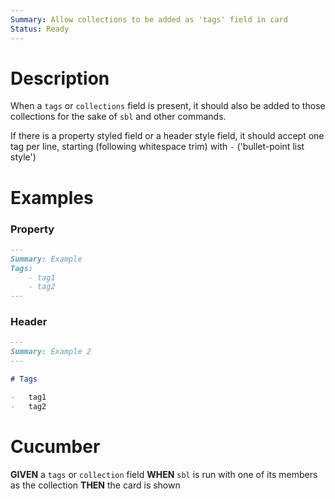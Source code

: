 ```yaml
---
Summary: Allow collections to be added as 'tags' field in card
Status: Ready
---
```


# Description

When a `tags` or `collections` field is present, it should also be added to those collections for the sake of `sbl` and other commands.

If there is a property styled field or a header style field, it should accept one tag per line, starting (following whitespace trim) with `-` ('bullet-point list style')

# Examples

### Property

```md
---
Summary: Example
Tags:
    - tag1
    - tag2
---
```

### Header

```md
---
Summary: Example 2
---

# Tags

-   tag1
-   tag2
```

# Cucumber

**GIVEN** a `tags` or `collection` field
**WHEN** `sbl` is run with one of its members as the collection
**THEN** the card is shown
